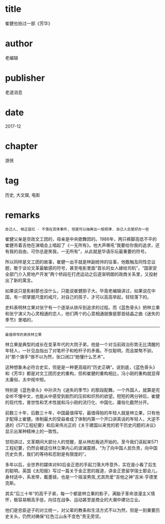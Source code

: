 # title
崔健也拍过一部《芳华》

# author
老编辑

# publisher
老道消息

# date
2017-12

# chapter
游侠

# tag
历史, 大文娱, 电影

# remarks
`自己人, 根正苗红 - 不落在具体事件, 但是可以抽离出一般规律. 自己人总是好办一些`

崔健父亲是空政文工团的，母亲是中央歌舞团的。1986年，两只裤脚高低不平的崔健吊着吉他在演唱会上唱起了《一无所有》。他大声嘶吼“我要给你我的追求，还有我的自由，可你总是笑我，一无所有”，从此就是华语乐坛最重要的符号。



所以同样是文工团的故事，崔健一出手就是林副统帅的往事，他敢触及同性恋议题，敢于谈论文革最敏感的符号，甚至电影里面“首长的女人嫁给司机”，“国家安全部门介入房地产开发”两个桥段在打虎运动之后逐渐明朗的政商关系里，又投射出了新的寓言。



如果说只是影射那也没什么，只能说崔健胆子大。毕竟老编辑讲过，如果说在中国，有一把掌握尺度的戒尺，对自己的孩子，才可以高高举起，轻轻落下的。



史料表明林立果对张宁有一个逐渐从排斥到追求的过程。而《蓝色骨头》把林立果和张宁演义为心灵相通的恋人，他们两个的心意相通就像是那首结晶之曲《迷失的季节》里唱的，

---

`最值得写的男孩林立果`


林立果是典型的成长在变革年代的大院子弟，他是一个对当前政治形势无比清醒的年轻人，一针见血指出了对笔杆子和枪杆子的矛盾。不仅聪明，而且桀骜不驯，对“那个旗手”很不以为然，张口闭口“她懂什么艺术”。



这种想象未必符合史实，但是是一种更高级的“历史正确”。说到底，《蓝色骨头》和《芳华》都是对文工团历史的重构，但和崔健的重构相比，冯小刚的重构就显得太庸俗，太中规中矩。



特别是《蓝色骨头》中孙洪为《迷失的季节》的那段配舞。一个外国人，就算是完全听不懂中文，也能从中感受到剧烈的压抑和炽热的欲望。短短的两分钟后，崔健的现代性，普世性和艺术性就和冯小刚的流行化、中国化、庸俗化截然分开。



前数三十年，后数三十年，中国最值得写，最值得拍的年轻人就是林立果，只有他才配得上崔健。体制最大的受益者成了体制内第一个开口讲真话的年轻人，大逆不道的《571工程纪要》和后来伟光正的《关于建国以来党的若干历史问题的决议》显示出某种精神上的一致性。



甘阳讲过，文革期间大部分人的觉醒，是从林彪叛逃开始的。至今我们读起来571工程纪要，仍然会被这位林立果内心的波澜震撼，“为了向中国人民负责，向中国历史负责，我们的等待和忍耐是有限度的”。



多年以后，全世界的媒体对80后金正恩的手起刀落大呼意外，实在是小看了后生的聪明。英国《太阳报》写过一篇关于金正恩的报道，讲金正恩留学瑞士那会儿，身材适中，系发带，戴墨镜，也是一个摇滚男孩,尤其热爱“吉他之神”吉米·亨德里克斯。


其实“后三十年”的高干子弟，每一个都是林立果的影子，满脑子革命浪漫主义情怀，极容易眼高手低，向往在战争、运动甚至是商业的大潮中建功立业。



他们是忠臣逆子的对立统一，对父辈的教条和生活方式不以为然，但是一到重要历史关头，仍然对确保“红色江山永不变色”责无旁贷。


